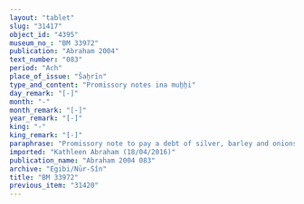 ```yaml
---
layout: "tablet"
slug: "31417"
object_id: "4395"
museum_no_: "BM 33972"
publication: "Abraham 2004"
text_number: "083"
period: "Ach"
place_of_issue: "Šaḫrīn"
type_and_content: "Promissory notes ina muẖẖi"
day_remark: "[-]"
month: "-"
month_remark: "[-]"
year_remark: "[-]"
king: "-"
king_remark: "[-]"
paraphrase: "Promissory note to pay a debt of silver, barley and onions to the head of the Egibi family. Pledge renewal. Repayment of the onions is to be obtained from the debtor&rsquo;s income from impost on land. Silver had been transferred to the debtor to pay for <em>rikis qabli</em>. Reference to an outstanding debt of dates and barley secured by pledge.<br /> <strong>B</strong> should deliver 3 5/6 minas and 7 &frac12; shekels of silver, 2 kor of barley and 130 bundles of onions that are due from him to <strong>A</strong>. The silver and the onions should be delivered in Nisan (I) of the 6<sup>th</sup> year. In Ayyar (II) of the same year he should deliver the full amount (<em>gamru</em>) of indebted barley, in one instalment according to <strong>A</strong>&#39;s measure. All (<em>gabbu</em>) the previously pledged (<em>bīt ma&scaron;kanu</em>) fields planted with trees (<em>eqlu</em> <em>zaqpu</em>) and grain (<em>p&icirc; &scaron;ulpi</em>), from the Borsippa Canal to the Royal Street, are pledged (anew) to <strong>A</strong> (<em>ma&scaron;kanu</em>). No other creditor shall exercise any rights over these until <strong>A</strong> has received full repayment of his credit claim. In addition (<em>elat</em>), there is a previous promissory note (<em>u&#39;iltu</em>) for 297.3.0 kor of dates and 11.2.3 kor of barley owed to <strong>A</strong> (<em>ra&scaron;&ucirc;tu</em>) for which the above mentioned fields have been taken as pledge (<em>ma&scaron;kanu ṣabātu</em>). The (indebted) silver is that which has been given (<em>nadānu</em>, G Stat.) to finance work (<em>dullu</em>) at the dams (<em>mu&scaron;ennītu</em>), within the framework of payments for <em>rikis qabli</em> of the 5<sup>th</sup> year. <strong>A</strong> will receive full repayment of the onions from his (=the debtor&#39;s) income from the <em>&scaron;ib&scaron;u</em>-impost on an onion-field (<em>ina &scaron;ib&scaron;i eqli&scaron;u</em> <em>&scaron;a &scaron;ūmi</em>). The field (and the collection of impost from it) is managed by <strong>C</strong> (<strong>A</strong>&#39;s slave) (<em>epē&scaron;u</em> G, lit. &quot;to contract to do perform certain tasks&quot;)). The upper sector belongs to <strong>B</strong>; the lower sector, which is located next to the house of the Canal Inspector (<sup>l&uacute;</sup>AGRIG<em> </em>[<em>ma&scaron;ennu</em>]), is shared with <strong>D</strong>. Names of 4 witnesses and the scribe.<br /> <br /> <strong>A</strong>=<em>Marduk-nāṣir-apli</em>/Itti-Marduk-balāṭu//Egibi;&nbsp;<strong>B</strong>=Rēmūt-Bēl/&Scaron;umu-ukīn;&nbsp;<strong>C</strong>=Madān-bēlu-uṣur;&nbsp;<strong>D</strong>=Nab&ucirc;-māku-uṣur"
imported: "Kathleen Abraham (18/04/2016)"
publication_name: "Abraham 2004 083"
archive: "Egibi/Nūr-Sîn"
title: "BM 33972"
previous_item: "31420"
---
```

